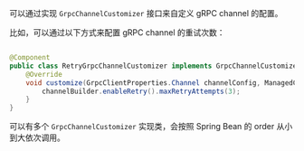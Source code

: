 可以通过实现 `GrpcChannelCustomizer` 接口来自定义 gRPC channel 的配置。

比如，可以通过以下方式来配置 gRPC channel 的重试次数：
```java

@Component
public class RetryGrpcChannelCustomizer implements GrpcChannelCustomizer {
    @Override
    void customize(GrpcClientProperties.Channel channelConfig, ManagedChannelBuilder<?> channelBuilder) {
        channelBuilder.enableRetry().maxRetryAttempts(3);
    }
}
```

可以有多个 `GrpcChannelCustomizer` 实现类，会按照 Spring Bean 的 order 从小到大依次调用。
